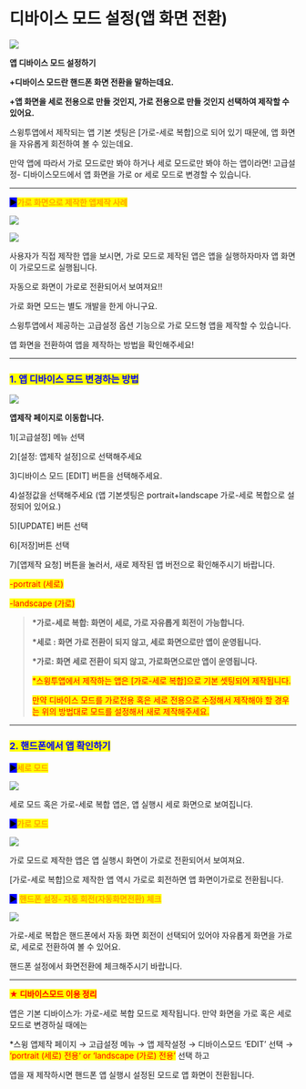 # 디바이스 모드 설정(앱 화면 전환)

![](https://wp.swing2app.co.kr/wp-content/uploads/2019/02/%EB%94%94%EB%B0%94%EC%9D%B4%EC%8A%A4%EB%AA%A8%EB%93%9C%EC%A0%9C%EB%AA%A9.png)

**앱 디바이스 모드 설정하기**

**+디바이스 모드란 핸드폰 화면 전환을 말하는데요.**

**+앱 화면을 세로 전용으로 만들 것인지, 가로 전용으로 만들 것인지 선택하여 제작할 수 있어요.**

스윙투앱에서 제작되는 앱 기본 셋팅은 \[가로-세로 복합]으로 되어 있기 때문에, 앱 화면을 자유롭게 회전하여 볼 수 있는데요.

만약 앱에 따라서 가로 모드로만 봐야 하거나 세로 모드로만 봐야 하는 앱이라면! 고급설정- 디바이스모드에서 앱 화면을 가로 or 세로 모드로 변경할 수 있습니다.

***

<mark style="background-color:blue;">**▶**</mark><mark style="color:orange;">**가로 화면으로 제작한 앱제작 사례**</mark>

![](https://wp.swing2app.co.kr/wp-content/uploads/2019/02/%EC%95%84%EB%AC%B4%EC%8A%A42.png)

![](https://wp.swing2app.co.kr/wp-content/uploads/2019/02/%EC%9C%A0%EB%9F%BD%EC%A7%80%ED%95%98%EC%B2%A04.png)

사용자가 직접 제작한 앱을 보시면, 가로 모드로 제작된 앱은 앱을 실행하자마자 앱 화면이 가로모드로 실행됩니다.

자동으로 화면이 가로로 전환되어서 보여져요!!

가로 화면 모드는 별도 개발을 한게 아니구요.

스윙투앱에서 제공하는 고급설정 옵션 기능으로 가로 모드형 앱을 제작할 수 있습니다.

앱 화면을 전환하여 앱을 제작하는 방법을 확인해주세요!

***

### <mark style="color:blue;">**1. 앱 디바이스 모드 변경하는 방법**</mark>

![](https://wp.swing2app.co.kr/wp-content/uploads/2019/02/%EB%94%94%EB%B0%94%EC%9D%B4%EC%8A%A4NEW1.png)

**앱제작 페이지로 이동합니다.**&#x20;

1\)\[고급설정] 메뉴 선택

2\)\[설정: 앱제작 설정]으로 선택해주세요

3\)디바이스 모드 \[EDIT] 버튼을 선택해주세요.

4\)설정값을 선택해주세요 (앱 기본셋팅은  portrait+landscape 가로-세로 복합으로 설정되어 있어요.)

5\)\[UPDATE] 버튼 선택

6\)\[저장]버튼 선택

7\)\[앱제작 요청] 버튼을 눌러서, 새로 제작된 앱 버전으로 확인해주시기 바랍니다.

<mark style="color:red;">-portrait (세로)</mark>

<mark style="color:red;">-landscape (가로)</mark>



> **\*가로-세로 복합: 화면이 세로, 가로 자유롭게 회전이 가능합니다.**
>
> **\*세로 : 화면 가로 전환이 되지 않고, 세로 화면으로만 앱이 운영됩니다.**
>
> **\*가로: 화면 세로 전환이 되지 않고, 가로화면으로만 앱이 운영됩니다.**
>
> <mark style="color:red;">\*스윙투앱에서 제작하는 앱은 \[가로-세로 복합]으로 기본 셋팅되어 제작됩니다.</mark>
>
> <mark style="color:red;">만약 디바이스 모드를 가로전용 혹은 세로 전용으로 수정해서 제작해야 할 경우는 위의 방법대로 모드를 설정해서 새로 제작해주세요.</mark>

***

### <mark style="color:blue;">**2. 핸드폰에서 앱 확인하기**</mark>

<mark style="background-color:blue;">▶</mark><mark style="color:orange;">**세로 모드**</mark>

![](https://wp.swing2app.co.kr/wp-content/uploads/2019/02/%EB%94%94%EB%B0%94%EC%9D%B4%EC%8A%A4%EB%AA%A8%EB%93%9C4.png)

세로 모드 혹은 가로-세로 복합 앱은, 앱 실행시 세로 화면으로 보여집니다.



<mark style="background-color:blue;">▶</mark><mark style="color:orange;">**가로 모드**</mark>

![](https://wp.swing2app.co.kr/wp-content/uploads/2019/02/%EB%94%94%EB%B0%94%EC%9D%B4%EC%8A%A4%EB%AA%A8%EB%93%9C6.png)

가로 모드로 제작한 앱은 앱 실행시 화면이 가로로 전환되어서 보여져요.

\[가로-세로 복합]으로 제작한 앱 역시 가로로 회전하면 앱 화면이가로로 전환됩니다.



<mark style="background-color:blue;">**▶**</mark> <mark style="color:orange;">**핸드폰 설정- 자동 회전(자동화면전환) 체크**</mark>

![](https://wp.swing2app.co.kr/wp-content/uploads/2019/02/%EB%94%94%EB%B0%94%EC%9D%B4%EC%8A%A4%EB%AA%A8%EB%93%9C3.png)

가로-세로 복합은 핸드폰에서 자동 화면 회전이 선택되어 있어야 자유롭게 화면을 가로로, 세로로 전환하여 볼 수 있어요.

핸드폰 설정에서 화면전환에 체크해주시기 바랍니다.

***

<mark style="color:red;">**★ 디바이스모드 이용 정리**</mark>

앱은 기본 디바이스가: 가로-세로 복합 모드로 제작됩니다. 만약 화면을 가로 혹은 세로 모드로 변경하실 때에는

\*스윙 앱제작 페이지 → 고급설정 메뉴 → 앱 제작설정 → 디바이스모드 ‘EDIT’ 선택 → <mark style="color:red;">‘portrait (세로) 전용‘ or ‘landscape (가로) 전용’</mark> 선택 하고

앱을 재 제작하시면 핸드폰 앱 실행시 설정된 모드로 앱 화면이 전환됩니다.
